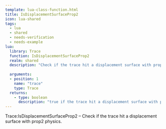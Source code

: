 ```yaml
---
template: lua-class-function.html
title: IsDisplacementSurfaceProp2
icon: lua-shared
tags:
  - lua
  - shared
  - needs-verification
  - needs-example
lua:
  library: Trace
  function: IsDisplacementSurfaceProp2
  realm: shared
  description: "Check if the trace hit a displacement surface with prop2 physics."
  
  arguments:
  - position: 1
    name: "trace"
    type: Trace
  returns:
    - type: boolean
      description: "true if the trace hit a displacement surface with prop2 physics, false otherwise."
---
```


<div class="lua__search__keywords">
Trace:IsDisplacementSurfaceProp2 &#x2013; Check if the trace hit a displacement surface with prop2 physics.
</div>
